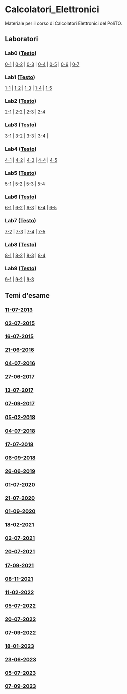 # Calcolatori_Elettronici
 Materiale per il corso di Calcolatori Elettronici del PoliTO.

## Laboratori
### Lab0 ([Testo](https://github.com/giacomodandolo/Calcolatori_Elettronici/tree/main/Assembly/Soluzioni/Lab0/esercitazione0-all.pdf))
 [0-1](https://github.com/giacomodandolo/Calcolatori_Elettronici/tree/main/Assembly/Lab0/0-1.s) | 
 [0-2](https://github.com/giacomodandolo/Calcolatori_Elettronici/tree/main/Assembly/Lab0/0-2.s) |
 [0-3](https://github.com/giacomodandolo/Calcolatori_Elettronici/tree/main/Assembly/Lab0/0-3.s) |
 [0-4](https://github.com/giacomodandolo/Calcolatori_Elettronici/tree/main/Assembly/Lab0/0-4.s) |
 [0-5](https://github.com/giacomodandolo/Calcolatori_Elettronici/tree/main/Assembly/Lab0/0-5.s) |
 [0-6](https://github.com/giacomodandolo/Calcolatori_Elettronici/tree/main/Assembly/Lab0/0-6.s) |
 [0-7](https://github.com/giacomodandolo/Calcolatori_Elettronici/tree/main/Assembly/Lab0/0-7.s)

### Lab1 ([Testo](https://github.com/giacomodandolo/Calcolatori_Elettronici/tree/main/Assembly/Soluzioni/Lab1/esercitazione1-all.pdf))
 [1-1](https://github.com/giacomodandolo/Calcolatori_Elettronici/tree/main/Assembly/Lab1/1-1.s) |
 [1-2](https://github.com/giacomodandolo/Calcolatori_Elettronici/tree/main/Assembly/Lab1/1-2.s) |
 [1-3](https://github.com/giacomodandolo/Calcolatori_Elettronici/tree/main/Assembly/Lab1/1-3.s) |
 [1-4](https://github.com/giacomodandolo/Calcolatori_Elettronici/tree/main/Assembly/Lab1/1-4.s) |
 [1-5](https://github.com/giacomodandolo/Calcolatori_Elettronici/tree/main/Assembly/Lab1/1-5.s)

### Lab2 ([Testo](https://github.com/giacomodandolo/Calcolatori_Elettronici/tree/main/Assembly/Soluzioni/Lab2/esercitazione2-all.pdf))
 [2-1](https://github.com/giacomodandolo/Calcolatori_Elettronici/tree/main/Assembly/Lab2/2-1.s) |
 [2-2](https://github.com/giacomodandolo/Calcolatori_Elettronici/tree/main/Assembly/Lab2/2-2.s) |
 [2-3](https://github.com/giacomodandolo/Calcolatori_Elettronici/tree/main/Assembly/Lab2/2-3.s) |
 [2-4](https://github.com/giacomodandolo/Calcolatori_Elettronici/tree/main/Assembly/Lab2/2-4.s) 

### Lab3 ([Testo](https://github.com/giacomodandolo/Calcolatori_Elettronici/tree/main/Assembly/Soluzioni/Lab3/esercitazione3-all.pdf))
 [3-1](https://github.com/giacomodandolo/Calcolatori_Elettronici/tree/main/Assembly/Lab3/3-1.s) |
 [3-2](https://github.com/giacomodandolo/Calcolatori_Elettronici/tree/main/Assembly/Lab3/3-2.s) |
 [3-3](https://github.com/giacomodandolo/Calcolatori_Elettronici/tree/main/Assembly/Lab3/3-3.s) |
 [3-4](https://github.com/giacomodandolo/Calcolatori_Elettronici/tree/main/Assembly/Lab3/3-4.s) |
 
### Lab4 ([Testo](https://github.com/giacomodandolo/Calcolatori_Elettronici/tree/main/Assembly/Soluzioni/Lab4/esercitazione4-all.pdf))
 [4-1](https://github.com/giacomodandolo/Calcolatori_Elettronici/tree/main/Assembly/Lab4/4-1.s) |
 [4-2](https://github.com/giacomodandolo/Calcolatori_Elettronici/tree/main/Assembly/Lab4/4-2.s) |
 [4-3](https://github.com/giacomodandolo/Calcolatori_Elettronici/tree/main/Assembly/Lab4/4-3.s) |
 [4-4](https://github.com/giacomodandolo/Calcolatori_Elettronici/tree/main/Assembly/Lab4/4-4.s) |
 [4-5](https://github.com/giacomodandolo/Calcolatori_Elettronici/tree/main/Assembly/Lab4/4-5.s) 

### Lab5 ([Testo](https://github.com/giacomodandolo/Calcolatori_Elettronici/tree/main/Assembly/Soluzioni/Lab5/esercitazione5-all.pdf))
 [5-1](https://github.com/giacomodandolo/Calcolatori_Elettronici/tree/main/Assembly/Lab5/5-1.s) |
 [5-2](https://github.com/giacomodandolo/Calcolatori_Elettronici/tree/main/Assembly/Lab5/5-2.s) |
 [5-3](https://github.com/giacomodandolo/Calcolatori_Elettronici/tree/main/Assembly/Lab5/5-3.s) |
 [5-4](https://github.com/giacomodandolo/Calcolatori_Elettronici/tree/main/Assembly/Lab5/5-4.s)

### Lab6 ([Testo](https://github.com/giacomodandolo/Calcolatori_Elettronici/tree/main/Assembly/Soluzioni/Lab6/esercitazione6-all.pdf))
 [6-1](https://github.com/giacomodandolo/Calcolatori_Elettronici/tree/main/Assembly/Lab6/6-1.s) |
 [6-2](https://github.com/giacomodandolo/Calcolatori_Elettronici/tree/main/Assembly/Lab6/6-2.s) |
 [6-3](https://github.com/giacomodandolo/Calcolatori_Elettronici/tree/main/Assembly/Lab6/6-3.s) |
 [6-4](https://github.com/giacomodandolo/Calcolatori_Elettronici/tree/main/Assembly/Lab6/6-4.s) |
 [6-5](https://github.com/giacomodandolo/Calcolatori_Elettronici/tree/main/Assembly/Lab6/6-5.s)

### Lab7 ([Testo](https://github.com/giacomodandolo/Calcolatori_Elettronici/tree/main/Assembly/Soluzioni/Lab7/esercitazione7-all.pdf))
 [7-2](https://github.com/giacomodandolo/Calcolatori_Elettronici/tree/main/Assembly/Lab7/7-2.s) |
 [7-3](https://github.com/giacomodandolo/Calcolatori_Elettronici/tree/main/Assembly/Lab7/7-3.s) |
 [7-4](https://github.com/giacomodandolo/Calcolatori_Elettronici/tree/main/Assembly/Lab7/7-4.s) |
 [7-5](https://github.com/giacomodandolo/Calcolatori_Elettronici/tree/main/Assembly/Lab7/7-5.s) 

### Lab8 ([Testo](https://github.com/giacomodandolo/Calcolatori_Elettronici/tree/main/Assembly/Soluzioni/Lab8/esercitazione8-all.pdf))
 [8-1](https://github.com/giacomodandolo/Calcolatori_Elettronici/tree/main/Assembly/Lab8/8-1.s) |
 [8-2](https://github.com/giacomodandolo/Calcolatori_Elettronici/tree/main/Assembly/Lab8/8-2.s) |
 [8-3](https://github.com/giacomodandolo/Calcolatori_Elettronici/tree/main/Assembly/Lab8/8-3.s) |
 [8-4](https://github.com/giacomodandolo/Calcolatori_Elettronici/tree/main/Assembly/Lab8/8-4.s)
 
### Lab9 ([Testo](https://github.com/giacomodandolo/Calcolatori_Elettronici/tree/main/Assembly/Soluzioni/Lab9/esercitazione9.pdf))
 [9-1](https://github.com/giacomodandolo/Calcolatori_Elettronici/tree/main/Assembly/Lab9/9-1.s) |
 [9-2](https://github.com/giacomodandolo/Calcolatori_Elettronici/tree/main/Assembly/Lab9/9-2.s) |
 [9-3](https://github.com/giacomodandolo/Calcolatori_Elettronici/tree/main/Assembly/Lab9/9-3.s)

## Temi d'esame
### [11-07-2013](https://github.com/giacomodandolo/Calcolatori_Elettronici/tree/main/Temi%20d'esame/20130711)
### [02-07-2015](https://github.com/giacomodandolo/Calcolatori_Elettronici/tree/main/Temi%20d'esame/20150702)
### [16-07-2015](https://github.com/giacomodandolo/Calcolatori_Elettronici/tree/main/Temi%20d'esame/20150716)
### [21-06-2016](https://github.com/giacomodandolo/Calcolatori_Elettronici/tree/main/Temi%20d'esame/20160621)
### [04-07-2016](https://github.com/giacomodandolo/Calcolatori_Elettronici/tree/main/Temi%20d'esame/20160704)
### [27-06-2017](https://github.com/giacomodandolo/Calcolatori_Elettronici/tree/main/Temi%20d'esame/20170627)
### [13-07-2017](https://github.com/giacomodandolo/Calcolatori_Elettronici/tree/main/Temi%20d'esame/20170713)
### [07-09-2017](https://github.com/giacomodandolo/Calcolatori_Elettronici/tree/main/Temi%20d'esame/20170907)
### [05-02-2018](https://github.com/giacomodandolo/Calcolatori_Elettronici/tree/main/Temi%20d'esame/20180205)
### [04-07-2018](https://github.com/giacomodandolo/Calcolatori_Elettronici/tree/main/Temi%20d'esame/20180704)
### [17-07-2018](https://github.com/giacomodandolo/Calcolatori_Elettronici/tree/main/Temi%20d'esame/20180717)
### [06-09-2018](https://github.com/giacomodandolo/Calcolatori_Elettronici/tree/main/Temi%20d'esame/20180906)
### [26-06-2019](https://github.com/giacomodandolo/Calcolatori_Elettronici/tree/main/Temi%20d'esame/20190626)
### [01-07-2020](https://github.com/giacomodandolo/Calcolatori_Elettronici/tree/main/Temi%20d'esame/20200701)
### [21-07-2020](https://github.com/giacomodandolo/Calcolatori_Elettronici/tree/main/Temi%20d'esame/20200721)
### [01-09-2020](https://github.com/giacomodandolo/Calcolatori_Elettronici/tree/main/Temi%20d'esame/20200901)
### [18-02-2021](https://github.com/giacomodandolo/Calcolatori_Elettronici/tree/main/Temi%20d'esame/20210218)
### [02-07-2021](https://github.com/giacomodandolo/Calcolatori_Elettronici/tree/main/Temi%20d'esame/20210702)
### [20-07-2021](https://github.com/giacomodandolo/Calcolatori_Elettronici/tree/main/Temi%20d'esame/20210720)
### [17-09-2021](https://github.com/giacomodandolo/Calcolatori_Elettronici/tree/main/Temi%20d'esame/20210917)
### [08-11-2021](https://github.com/giacomodandolo/Calcolatori_Elettronici/tree/main/Temi%20d'esame/20211108)
### [11-02-2022](https://github.com/giacomodandolo/Calcolatori_Elettronici/tree/main/Temi%20d'esame/20220211)
### [05-07-2022](https://github.com/giacomodandolo/Calcolatori_Elettronici/tree/main/Temi%20d'esame/20220705)
### [20-07-2022](https://github.com/giacomodandolo/Calcolatori_Elettronici/tree/main/Temi%20d'esame/20220720)
### [07-09-2022](https://github.com/giacomodandolo/Calcolatori_Elettronici/tree/main/Temi%20d'esame/20220907)
### [18-01-2023](https://github.com/giacomodandolo/Calcolatori_Elettronici/tree/main/Temi%20d'esame/20210702)
### [23-06-2023](https://github.com/giacomodandolo/Calcolatori_Elettronici/tree/main/Temi%20d'esame/20210720)
### [05-07-2023](https://github.com/giacomodandolo/Calcolatori_Elettronici/tree/main/Temi%20d'esame/20210917)
### [07-09-2023](https://github.com/giacomodandolo/Calcolatori_Elettronici/tree/main/Temi%20d'esame/20211108)
